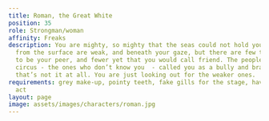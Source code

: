 ```yaml
---
title: Roman, the Great White
position: 35
role: Strongman/woman
affinity: Freaks
description: You are mighty, so mighty that the seas could not hold you. The beings
  from the surface are weak, and beneath your gaze, but there are few that you consider
  to be your peer, and fewer yet that you would call friend. The people outside the
  circus - the ones who don’t know you  - called you as a bully and braggart, but
  that’s not it at all. You are just looking out for the weaker ones.
requirements: grey make-up, pointy teeth, fake gills for the stage, having a stage
  act
layout: page
image: assets/images/characters/roman.jpg
---
```


